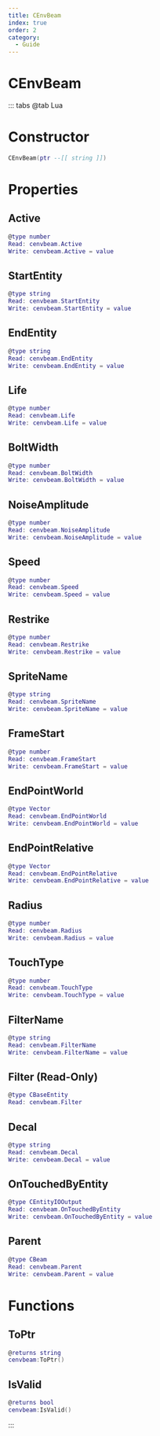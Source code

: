 ```yaml
---
title: CEnvBeam
index: true
order: 2
category:
  - Guide
---
```


# CEnvBeam

::: tabs
@tab Lua
# Constructor
```lua
CEnvBeam(ptr --[[ string ]])
```
# Properties
## Active 
```lua
@type number
Read: cenvbeam.Active
Write: cenvbeam.Active = value
```
## StartEntity 
```lua
@type string
Read: cenvbeam.StartEntity
Write: cenvbeam.StartEntity = value
```
## EndEntity 
```lua
@type string
Read: cenvbeam.EndEntity
Write: cenvbeam.EndEntity = value
```
## Life 
```lua
@type number
Read: cenvbeam.Life
Write: cenvbeam.Life = value
```
## BoltWidth 
```lua
@type number
Read: cenvbeam.BoltWidth
Write: cenvbeam.BoltWidth = value
```
## NoiseAmplitude 
```lua
@type number
Read: cenvbeam.NoiseAmplitude
Write: cenvbeam.NoiseAmplitude = value
```
## Speed 
```lua
@type number
Read: cenvbeam.Speed
Write: cenvbeam.Speed = value
```
## Restrike 
```lua
@type number
Read: cenvbeam.Restrike
Write: cenvbeam.Restrike = value
```
## SpriteName 
```lua
@type string
Read: cenvbeam.SpriteName
Write: cenvbeam.SpriteName = value
```
## FrameStart 
```lua
@type number
Read: cenvbeam.FrameStart
Write: cenvbeam.FrameStart = value
```
## EndPointWorld 
```lua
@type Vector
Read: cenvbeam.EndPointWorld
Write: cenvbeam.EndPointWorld = value
```
## EndPointRelative 
```lua
@type Vector
Read: cenvbeam.EndPointRelative
Write: cenvbeam.EndPointRelative = value
```
## Radius 
```lua
@type number
Read: cenvbeam.Radius
Write: cenvbeam.Radius = value
```
## TouchType 
```lua
@type number
Read: cenvbeam.TouchType
Write: cenvbeam.TouchType = value
```
## FilterName 
```lua
@type string
Read: cenvbeam.FilterName
Write: cenvbeam.FilterName = value
```
## Filter (Read-Only)
```lua
@type CBaseEntity
Read: cenvbeam.Filter
```
## Decal 
```lua
@type string
Read: cenvbeam.Decal
Write: cenvbeam.Decal = value
```
## OnTouchedByEntity 
```lua
@type CEntityIOOutput
Read: cenvbeam.OnTouchedByEntity
Write: cenvbeam.OnTouchedByEntity = value
```
## Parent 
```lua
@type CBeam
Read: cenvbeam.Parent
Write: cenvbeam.Parent = value
```
# Functions
## ToPtr
```lua
@returns string
cenvbeam:ToPtr()
```
## IsValid
```lua
@returns bool
cenvbeam:IsValid()
```

:::
